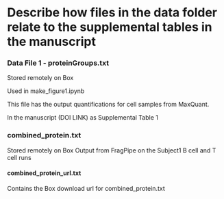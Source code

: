 # Describe how files in the data folder relate to the supplemental tables in the manuscript
### Data File 1 - proteinGroups.txt
Stored remotely on Box

Used in make_figure1.ipynb

This file has the output quantifications for cell samples from MaxQuant.

In the manuscript (DOI LINK) as Supplemental Table 1

### combined_protein.txt
Stored remotely on Box
Output from FragPipe on the Subject1 B cell and T cell runs

#### combined_protein_url.txt
Contains the Box download url for combined_protein.txt 
